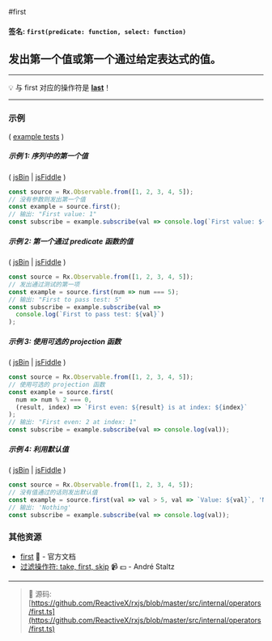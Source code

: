 #first

#### 签名: `first(predicate: function, select: function)`

## 发出第一个值或第一个通过给定表达式的值。

---

:bulb: 与 first 对应的操作符是 [**last**](last.md)！

---

### 示例

(
[example tests](https://github.com/btroncone/learn-rxjs/blob/master/operators/specs/filtering/first-spec.ts)
)

##### 示例 1: 序列中的第一个值

( [jsBin](http://jsbin.com/kayenuxoma/1/edit?js,console) |
[jsFiddle](https://jsfiddle.net/btroncone/uncey4v9/) )

```js
const source = Rx.Observable.from([1, 2, 3, 4, 5]);
// 没有参数则发出第一个值
const example = source.first();
// 输出: "First value: 1"
const subscribe = example.subscribe(val => console.log(`First value: ${val}`));
```

##### 示例 2: 第一个通过 predicate 函数的值

( [jsBin](http://jsbin.com/pujowawovu/1/edit?js,console) |
[jsFiddle](https://jsfiddle.net/btroncone/pt36r8cu/) )

```js
const source = Rx.Observable.from([1, 2, 3, 4, 5]);
// 发出通过测试的第一项
const example = source.first(num => num === 5);
// 输出: "First to pass test: 5"
const subscribe = example.subscribe(val =>
  console.log(`First to pass test: ${val}`)
);
```

##### 示例 3: 使用可选的 projection 函数

( [jsBin](http://jsbin.com/qijekijaja/1/edit?js,console) |
[jsFiddle](https://jsfiddle.net/btroncone/qosu0cx6/) )

```js
const source = Rx.Observable.from([1, 2, 3, 4, 5]);
// 使用可选的 projection 函数
const example = source.first(
  num => num % 2 === 0,
  (result, index) => `First even: ${result} is at index: ${index}`
);
// 输出: "First even: 2 at index: 1"
const subscribe = example.subscribe(val => console.log(val));
```

##### 示例 4: 利用默认值

( [jsBin](http://jsbin.com/qoganeleqa/1/edit?js,console) |
[jsFiddle](https://jsfiddle.net/btroncone/owx2jdg1/3/) )

```js
const source = Rx.Observable.from([1, 2, 3, 4, 5]);
// 没有值通过的话则发出默认值
const example = source.first(val => val > 5, val => `Value: ${val}`, 'Nothing');
// 输出: 'Nothing'
const subscribe = example.subscribe(val => console.log(val));
```

### 其他资源

* [first](http://cn.rx.js.org/class/es6/Observable.js~Observable.html#instance-method-first) :newspaper: - 官方文档
* [过滤操作符: take, first, skip](https://egghead.io/lessons/rxjs-filtering-operators-take-first-skip?course=rxjs-beyond-the-basics-operators-in-depth) :video_camera: :dollar: - André Staltz

---
> :file_folder: 源码:  [https://github.com/ReactiveX/rxjs/blob/master/src/internal/operators/first.ts](https://github.com/ReactiveX/rxjs/blob/master/src/internal/operators/first.ts)
